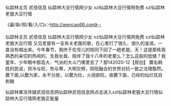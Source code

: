 仙踪林主页 贰佰信息
仙踪林大豆行情网少女
xzl仙踪林大豆行情网免费
xzl仙踪林老狼大豆行情


《最/新/观/看/入/口👉http://wencao66.com》--

仙踪林主页 贰佰信息
仙踪林大豆行情网少女
xzl仙踪林大豆行情网免费
xzl仙踪林老狼大豆行情
又见老屋有一支有关老屋的歌，在心里打了很久、很久的漩涡，一直没有唱出来。今年春节，我终于在侄儿的陪同下回了一趟老屋。天！这是那栋我熟悉的亲切的热闹的、生我长我、陪伴了我十八年的老屋么？怎么这般的低矮？我童年、少年眼中那高大、气派的大斗门哪里去了？那142020-12【原创】
爨名韩姓的民谣，将冷与旺，热与寒，大明交辉，阴阳融合的世界对抗一致之法理豁然。爨下面,以爨为家，永不分居，以爨为灶，火烧欲旺。故爨下面，已经的灿烂炫目刺眼





仙踪林果冻传媒贰佰信息网仙踪林贰佰信息网点击进入xzl仙踪林老狼大豆行情仙踪林大豆行情网老狼正能量
